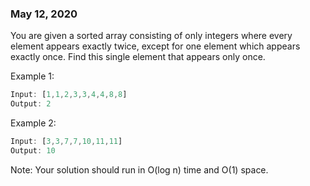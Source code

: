 ### May 12, 2020

You are given a sorted array consisting of only integers where every element appears exactly twice, except for one element which appears exactly once. Find this single element that appears only once.

Example 1:
```js
Input: [1,1,2,3,3,4,4,8,8]
Output: 2
```

Example 2:
```js
Input: [3,3,7,7,10,11,11]
Output: 10
```

Note: Your solution should run in O(log n) time and O(1) space.